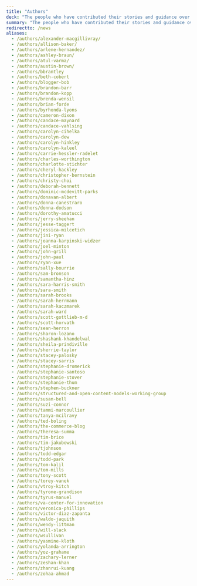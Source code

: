 ```yaml
---
title: "Authors"
deck: "The people who have contributed their stories and guidance over the years."
summary: "The people who have contributed their stories and guidance over the years."
redirectto: /news
aliases: 
  - /authors/alexander-macgillivray/
  - /authors/allison-baker/
  - /authors/arlene-hernandez/
  - /authors/ashley-braun/
  - /authors/atul-varma/
  - /authors/austin-brown/
  - /authors/bbrantley
  - /authors/beth-cobert
  - /authors/blogger-bob
  - /authors/brandon-barr
  - /authors/brandon-kopp
  - /authors/brenda-wensil
  - /authors/brian-forde
  - /authors/byrhonda-lyons
  - /authors/cameron-dixon
  - /authors/candace-maynard
  - /authors/candace-vahlsing
  - /authors/carolyn-cihelka
  - /authors/carolyn-dew
  - /authors/carolyn-hinkley
  - /authors/carolyn-kaleel
  - /authors/carrie-hessler-radelet
  - /authors/charles-worthington
  - /authors/charlotte-stichter
  - /authors/cheryl-hackley
  - /authors/christopher-bernstein
  - /authors/christy-choi 
  - /authors/deborah-bennett
  - /authors/dominic-mcdevitt-parks
  - /authors/donavan-albert
  - /authors/donna-canestraro
  - /authors/donna-dodson
  - /authors/dorothy-amatucci
  - /authors/jerry-sheehan
  - /authors/jesse-taggert
  - /authors/jessica-milcetich
  - /authors/jini-ryan
  - /authors/joanna-karpinski-widzer
  - /authors/joel-minton
  - /authors/john-grill
  - /authors/john-paul
  - /authors/ryan-xue
  - /authors/sally-bourrie
  - /authors/sam-bronson
  - /authors/samantha-hinz
  - /authors/sara-harris-smith
  - /authors/sara-smith
  - /authors/sarah-brooks
  - /authors/sarah-herrmann
  - /authors/sarah-kaczmarek
  - /authors/sarah-ward
  - /authors/scott-gottlieb-m-d
  - /authors/scott-horvath
  - /authors/sean-herron
  - /authors/sharon-lozano
  - /authors/shashank-khandelwal
  - /authors/sheila-prindiville
  - /authors/sherrie-taylor
  - /authors/stacey-palosky
  - /authors/stacey-sarris
  - /authors/stephanie-dromerick
  - /authors/stephanie-santoso
  - /authors/stephanie-stover
  - /authors/stephanie-thum
  - /authors/stephen-buckner
  - /authors/structured-and-open-content-models-working-group
  - /authors/susan-bell
  - /authors/suzi-connor
  - /authors/tammi-marcoullier
  - /authors/tanya-mcilravy
  - /authors/ted-boling
  - /authors/the-commerce-blog
  - /authors/theresa-summa
  - /authors/tim-brice
  - /authors/tim-jakubowski
  - /authors/tjohnson
  - /authors/todd-edgar
  - /authors/todd-park
  - /authors/tom-kalil
  - /authors/tom-mills
  - /authors/tony-scott
  - /authors/torey-vanek
  - /authors/vtroy-kitch
  - /authors/tyrone-grandison
  - /authors/tyrus-manuel
  - /authors/va-center-for-innovation
  - /authors/veronica-phillips
  - /authors/victor-diaz-zapanta
  - /authors/waldo-jaquith
  - /authors/wendy-littman
  - /authors/will-slack
  - /authors/wsullivan
  - /authors/yasmine-kloth
  - /authors/yolanda-arrington
  - /authors/yoz-grahame
  - /authors/zachary-lerner
  - /authors/zeshan-khan
  - /authors/zhanrui-kuang
  - /authors/zohaa-ahmad
---
```

